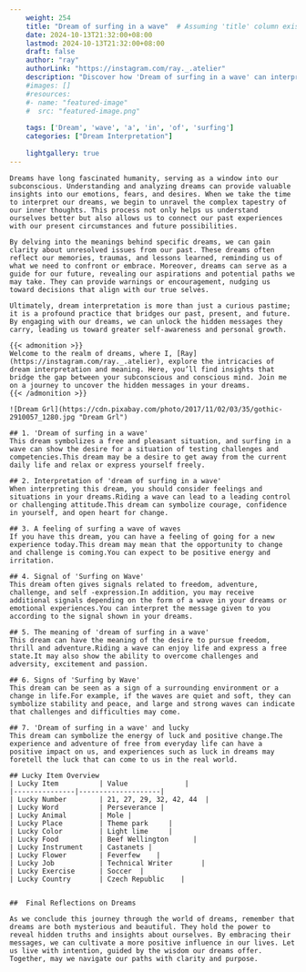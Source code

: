 ```yaml
---
    weight: 254
    title: "Dream of surfing in a wave"  # Assuming 'title' column exists
    date: 2024-10-13T21:32:00+08:00
    lastmod: 2024-10-13T21:32:00+08:00
    draft: false
    author: "ray"
    authorLink: "https://instagram.com/ray._.atelier"
    description: "Discover how 'Dream of surfing in a wave' can interpret your future and uncover its significant meanings in your life."
    #images: []
    #resources:
    #- name: "featured-image"
    #  src: "featured-image.png"
    
    tags: ['Dream', 'wave', 'a', 'in', 'of', 'surfing']
    categories: ["Dream Interpretation"]
    
    lightgallery: true
---
```

    
    Dreams have long fascinated humanity, serving as a window into our subconscious. Understanding and analyzing dreams can provide valuable insights into our emotions, fears, and desires. When we take the time to interpret our dreams, we begin to unravel the complex tapestry of our inner thoughts. This process not only helps us understand ourselves better but also allows us to connect our past experiences with our present circumstances and future possibilities.
    
    By delving into the meanings behind specific dreams, we can gain clarity about unresolved issues from our past. These dreams often reflect our memories, traumas, and lessons learned, reminding us of what we need to confront or embrace. Moreover, dreams can serve as a guide for our future, revealing our aspirations and potential paths we may take. They can provide warnings or encouragement, nudging us toward decisions that align with our true selves.
    
    Ultimately, dream interpretation is more than just a curious pastime; it is a profound practice that bridges our past, present, and future. By engaging with our dreams, we can unlock the hidden messages they carry, leading us toward greater self-awareness and personal growth.
    
    {{< admonition >}}
    Welcome to the realm of dreams, where I, [Ray](https://instagram.com/ray._.atelier), explore the intricacies of dream interpretation and meaning. Here, you’ll find insights that bridge the gap between your subconscious and conscious mind. Join me on a journey to uncover the hidden messages in your dreams.
    {{< /admonition >}}
    
    ![Dream Grl](https://cdn.pixabay.com/photo/2017/11/02/03/35/gothic-2910057_1280.jpg "Dream Grl")
    
    ## 1. 'Dream of surfing in a wave'
    This dream symbolizes a free and pleasant situation, and surfing in a wave can show the desire for a situation of testing challenges and competencies.This dream may be a desire to get away from the current daily life and relax or express yourself freely.
    
    ## 2. Interpretation of 'dream of surfing in a wave'
    When interpreting this dream, you should consider feelings and situations in your dreams.Riding a wave can lead to a leading control or challenging attitude.This dream can symbolize courage, confidence in yourself, and open heart for change.
    
    ## 3. A feeling of surfing a wave of waves
    If you have this dream, you can have a feeling of going for a new experience today.This dream may mean that the opportunity to change and challenge is coming.You can expect to be positive energy and irritation.
    
    ## 4. Signal of 'Surfing on Wave'
    This dream often gives signals related to freedom, adventure, challenge, and self -expression.In addition, you may receive additional signals depending on the form of a wave in your dreams or emotional experiences.You can interpret the message given to you according to the signal shown in your dreams.
    
    ## 5. The meaning of 'dream of surfing in a wave'
    This dream can have the meaning of the desire to pursue freedom, thrill and adventure.Riding a wave can enjoy life and express a free state.It may also show the ability to overcome challenges and adversity, excitement and passion.
    
    ## 6. Signs of 'Surfing by Wave'
    This dream can be seen as a sign of a surrounding environment or a change in life.For example, if the waves are quiet and soft, they can symbolize stability and peace, and large and strong waves can indicate that challenges and difficulties may come.
    
    ## 7. 'Dream of surfing in a wave' and lucky
    This dream can symbolize the energy of luck and positive change.The experience and adventure of free from everyday life can have a positive impact on us, and experiences such as luck in dreams may foretell the luck that can come to us in the real world.
    
    ## Lucky Item Overview
    | Lucky Item          | Value              |
    |---------------|--------------------|
    | Lucky Number        | 21, 27, 29, 32, 42, 44  |
    | Lucky Word          | Perseverance |
    | Lucky Animal        | Mole |
    | Lucky Place         | Theme park     |
    | Lucky Color         | Light lime     |
    | Lucky Food          | Beef Wellington      |
    | Lucky Instrument    | Castanets |
    | Lucky Flower        | Feverfew    |
    | Lucky Job           | Technical Writer       |
    | Lucky Exercise      | Soccer  |
    | Lucky Country       | Czech Republic    |
    
    
    ##  Final Reflections on Dreams
    
    As we conclude this journey through the world of dreams, remember that dreams are both mysterious and beautiful. They hold the power to reveal hidden truths and insights about ourselves. By embracing their messages, we can cultivate a more positive influence in our lives. Let us live with intention, guided by the wisdom our dreams offer. Together, may we navigate our paths with clarity and purpose.
    